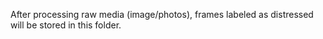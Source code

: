 After processing raw media (image/photos), frames labeled as distressed will be stored in this folder.